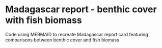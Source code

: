 # Madagascar report - benthic cover with fish biomass
Code using MERMAID to recreate Madagascar report card featuring comparisons between benthic cover and fish biomass
